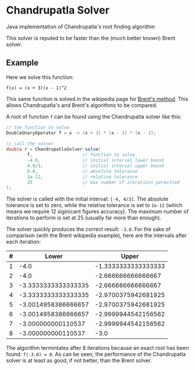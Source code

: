 # Chandrupatla Solver
Java implementation of Chandrupatla's root finding algorithm

This solver is reputed to be faster than the (much better known) Brent solver.

## Example
Here we solve this function:
```
f(x) = (x + 3)(x - 1)^2
```
This same function is solved in the wikipedia page for [Brent's method](https://en.wikipedia.org/wiki/Brent%27s_method#Example).
This allows Chandrupatla's and Brent's algorithms to be compared.
 
A root of function `f` can be found using the Chandrupatla solver like this:
```java
// the function to solve                                          
DoubleUnaryOperator f = x -> (x + 3) * (x - 1) * (x - 1);         
                                                                  
// call the solver                                                
double r = ChandrupatlaSolver.solve(                              
        f,                   // function to solve                 
        -4.0,                // initial interval lower bound      
        4.0/3,               // initial interval upper bound      
        0.0,                 // absolute tolerance                
        1e-12,               // relative tolerance                
        25                   // max number of iterations permitted
);
```
The solver is called with the initial interval: `[-4, 4/3]`. The absolute tolerance is set to zero, while the relative tolerance
is set to `1e-12` (which means we require 12 siginicant figures accuracy). The maximum number of iterations to perform is set at 
25 (usually far more than enough).

The solver quickly produces the correct result: `-3.0`. For the sake of comparison (with the Brent wikipedia example), here are the
intervals after each iteration:

| #     | Lower             | Upper              | 
| -- | ----------------- | ------------------ | 
| 1  |-4.0               |-1.3333333333333333 | 
| 2  |-4.0               |-2.666666666666667  |
| 3  |-3.3333333333333335|-2.666666666666667  |
| 4  |-3.3333333333333335|-2.9700375942681925 |
| 5  |-3.0014958386666657|-2.9700375942681925 |
| 6  |-3.0014958386666657|-2.9999944542156562 |
| 7  |-3.000000000110537 |-2.9999944542156562 |
| 8  |-3.000000000110537 |-3.0                |

The algorithm termintates after 8 iterations because an exact root has been found: `f(-3.0) = 0`. As can be seen, the performance 
of the Chandrupatla solver is at least as good, if not better, than the Brent solver.
